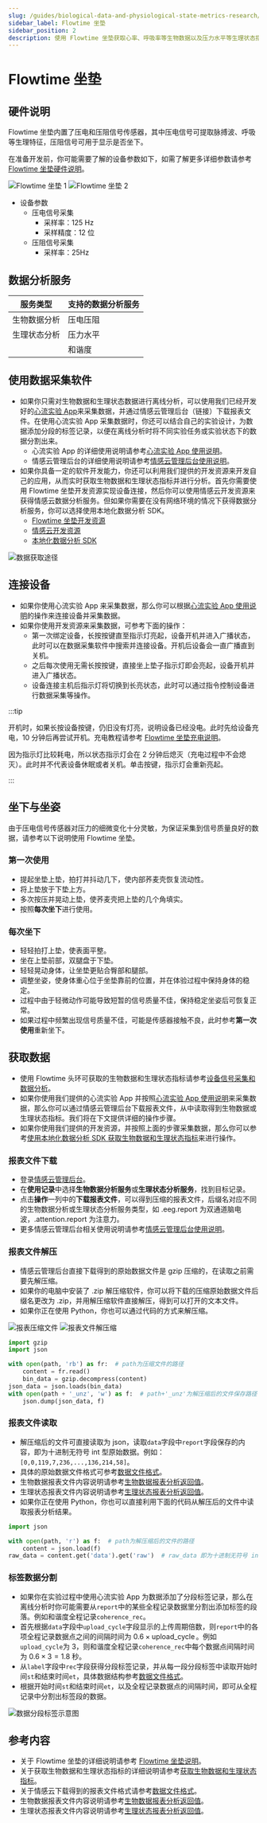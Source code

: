```yaml
---
slug: /guides/biological-data-and-physiological-state-metrics-research/flowtime-cushion
sidebar_label: Flowtime 坐垫
sidebar_position: 2
description: 使用 Flowtime 坐垫获取心率、呼吸率等生物数据以及压力水平等生理状态指标
---
```


# Flowtime 坐垫

## 硬件说明

Flowtime 坐垫内置了压电和压阻信号传感器，其中压电信号可提取脉搏波、呼吸等生理特征，压阻信号可用于显示是否坐下。

在准备开发前，你可能需要了解的设备参数如下，如需了解更多详细参数请参考 [Flowtime 坐垫硬件说明](./链接到设备-Flowtime坐垫硬件说明)。

![Flowtime 坐垫 1](./image/flowtime-cushion-1.png)
![Flowtime 坐垫 2](./image/flowtime-cushion-2.png)

- 设备参数
  - 压电信号采集
    - 采样率：125 Hz
    - 采样精度：12 位
  - 压阻信号采集
    - 采样率：25Hz

## 数据分析服务

| 服务类型 | 支持的数据分析服务 |
| ---- | ---- |
| 生物数据分析 | 压电压阻 |
| 生理状态分析 | 压力水平 |
|  | 和谐度 |

## 使用数据采集软件

- 如果你只需对生物数据和生理状态数据进行离线分析，可以使用我们已经开发好的[心流实验 App](./)来采集数据，并通过情感云管理后台（链接）下载报表文件。在使用心流实验 App 采集数据时，你还可以结合自己的实验设计，为数据添加分段的标签记录，以便在离线分析时将不同实验任务或实验状态下的数据分割出来。
  - 心流实验 App 的详细使用说明请参考[心流实验 App 使用说明](./)。
  - 情感云管理后台的详细使用说明请参考[情感云管理后台使用说明](./)。
- 如果你具备一定的软件开发能力，你还可以利用我们提供的开发资源来开发自己的应用，从而实时获取生物数据和生理状态指标并进行分析。首先你需要使用 Flowtime 坐垫开发资源实现设备连接，然后你可以使用情感云开发资源来获得情感云数据分析服务。但如果你需要在没有网络环境的情况下获得数据分析服务，你可以选择使用本地化数据分析 SDK。
  - [Flowtime 坐垫开发资源](./链接到设备-Flowtime坐垫开发资源)
  - [情感云开发资源](./链接到情感云-开发资源)
  - [本地化数据分析 SDK](./)

![数据获取途径](./image/data-path.jpg)

## 连接设备

- 如果你使用心流实验 App 来采集数据，那么你可以根据[心流实验 App 使用说明](./)的操作来连接设备并采集数据。
- 如果你使用开发资源来采集数据，可参考下面的操作：
  - 第一次绑定设备，长按按键直至指示灯亮起，设备开机并进入广播状态，此时可以在数据采集软件中搜索并连接设备。开机后设备会一直广播直到关机。
  - 之后每次使用无需长按按键，直接坐上垫子指示灯即会亮起，设备开机并进入广播状态。
  - 设备连接主机后指示灯将切换到长亮状态，此时可以通过指令控制设备进行数据采集等操作。

:::tip

开机时，如果长按设备按键，仍旧没有灯亮，说明设备已经没电。此时先给设备充电，10 分钟后再尝试开机。充电教程请参考 [Flowtime 坐垫充电说明](./链接到设备-Flowtime头环使用说明-充电)。

因为指示灯比较耗电，所以状态指示灯会在 2 分钟后熄灭（充电过程中不会熄灭）。此时并不代表设备休眠或者关机。单击按键，指示灯会重新亮起。

:::

## 坐下与坐姿

由于压电信号传感器对压力的细微变化十分灵敏，为保证采集到信号质量良好的数据，请参考以下说明使用 Flowtime 坐垫。

### 第一次使用

- 提起坐垫上垫，拍打并抖动几下，使内部荞麦壳恢复流动性。
- 将上垫放于下垫上方。
- 多次按压并晃动上垫，使荞麦壳把上垫的几个角填实。
- 按照**每次坐下**进行使用。

### 每次坐下

- 轻轻拍打上垫，使表面平整。
- 坐在上垫前部，双腿盘于下垫。
- 轻轻晃动身体，让坐垫更贴合臀部和腿部。
- 调整坐姿，使身体重心位于坐垫靠前的位置，并在体验过程中保持身体的稳定。
- 过程中由于轻微动作可能导致短暂的信号质量不佳，保持稳定坐姿后可恢复正常。
- 如果过程中频繁出现信号质量不佳，可能是传感器接触不良，此时参考**第一次使用**重新坐下。

## 获取数据

- 使用 Flowtime 头环可获取的生物数据和生理状态指标请参考[设备信号采集和数据分析](./链接到设备-设备信号采集和数据分析)。
- 如果你使用我们提供的心流实验 App 并按照[心流实验 App 使用说明](./)来采集数据，那么你可以通过情感云管理后台下载报表文件，从中读取得到生物数据或生理状态指标。我们将在下文提供详细的操作步骤。
- 如果你使用我们提供的开发资源，并按照上面的步骤采集数据，那么你可以参考[使用本地化数据分析 SDK 获取生物数据和生理状态指标](./链接到数据-使用本地化数据分析SDK获取生物数据和生理状态指标)来进行操作。

### 报表文件下载

- 登录[情感云管理后台](./)。
- 在**使用记录**中选择**生物数据分析服务**或**生理状态分析服务**，找到目标记录。
- 点击**操作**一列中的**下载报表文件**，可以得到压缩的报表文件，后缀名对应不同的生物数据分析或生理状态分析服务类型，如 .eeg.report 为双通道脑电波，.attention.report 为注意力。
- 更多情感云管理后台相关使用说明请参考[情感云管理后台使用说明](./)。

### 报表文件解压

- 情感云管理后台直接下载得到的原始数据文件是 gzip 压缩的，在读取之前需要先解压缩。
- 如果你的电脑中安装了 .zip 解压缩软件，你可以将下载的压缩原始数据文件后缀名更改为 .zip，并用解压缩软件直接解压，得到可以打开的文本文件。
- 如果你正在使用 Python，你也可以通过代码的方式来解压缩。

![报表压缩文件](./image/report-zip-files.png)
![报表文件解压缩](./image/report-files-unzip.png)

```python
import gzip
import json

with open(path, 'rb') as fr:  # path为压缩文件的路径
    content = fr.read()
    bin_data = gzip.decompress(content)
json_data = json.loads(bin_data)
with open(path + '_unz', 'w') as f:  # path+'_unz'为解压缩后的文件保存路径
    json.dump(json_data, f)
```

### 报表文件读取

- 解压缩后的文件可直接读取为 json，读取`data`字段中`report`字段保存的内容，即为十进制无符号 int 型原始数据。例如：`[0,0,119,7,236,...,136,214,58]`。
- 具体的原始数据文件格式可参考[数据文件格式](./)。
- 生物数据报表文件内容说明请参考[生物数据报表分析返回值](./)。
- 生理状态报表文件内容说明请参考[生理状态报表分析返回值](./)。
- 如果你正在使用 Python，你也可以直接利用下面的代码从解压后的文件中读取报表分析结果。

```python
import json

with open(path, 'r') as f:  # path为解压缩后的文件的路径
    content = json.load(f)
raw_data = content.get('data').get('raw')  # raw_data 即为十进制无符号 int 型原始数据
```

### 标签数据分割

- 如果你在实验过程中使用心流实验 App 为数据添加了分段标签记录，那么在离线分析时你可能需要从`report`中的某些全程记录数据里分割出添加标签的段落。例如和谐度全程记录`coherence_rec`。
- 首先根据`data`字段中`upload_cycle`字段显示的上传周期倍数，则`report`中的各项全程记录数据点之间的间隔时间为 $0.6 \times \operatorname{upload \_ cycle}$。例如`upload_cycle`为 3，则和谐度全程记录`coherence_rec`中每个数据点间隔时间为 $0.6 \times 3=1.8$ 秒。
- 从`label`字段中`rec`字段获得分段标签记录，并从每一段分段标签中读取开始时间`st`和结束时间`et`，具体数据结构参考[数据文件格式](./)。
- 根据开始时间`st`和结束时间`et`，以及全程记录数据点的间隔时间，即可从全程记录中分割出标签段的数据。

![数据分段标签示意图](./image/data-section-labeling.jpg)

## 参考内容

- 关于 Flowtime 坐垫的详细说明请参考 [Flowtime 坐垫说明](./链接到设备-Flowtime坐垫)。
- 关于获取生物数据和生理状态指标的详细说明请参考[获取生物数据和生理状态指标](./链接到数据-获取生物数据和生理状态指标)。
- 关于情感云下载得到的报表文件格式请参考[数据文件格式](./)。
- 生物数据报表文件内容说明请参考[生物数据报表分析返回值](./)。
- 生理状态报表文件内容说明请参考[生理状态报表分析返回值](./)。
